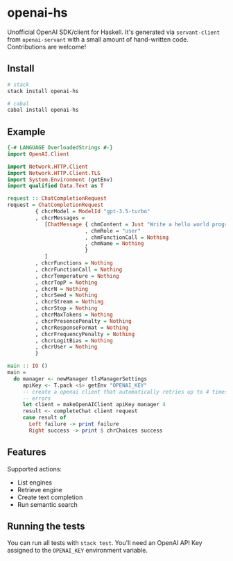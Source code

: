 # openai-hs

Unofficial OpenAI SDK/client for Haskell. It's generated via `servant-client` from `openai-servant` with a small amount of hand-written code. Contributions are welcome!

## Install

``` sh
# stack
stack install openai-hs

# cabal
cabal install openai-hs
```

## Example

``` haskell
{-# LANGUAGE OverloadedStrings #-}
import OpenAI.Client

import Network.HTTP.Client
import Network.HTTP.Client.TLS
import System.Environment (getEnv)
import qualified Data.Text as T

request :: ChatCompletionRequest
request = ChatCompletionRequest 
         { chcrModel = ModelId "gpt-3.5-turbo"
         , chcrMessages = 
            [ChatMessage { chmContent = Just "Write a hello world program in Haskell"
                         , chmRole = "user"
                         , chmFunctionCall = Nothing
                         , chmName = Nothing
                         }
            ]
         , chcrFunctions = Nothing
         , chcrFunctionCall = Nothing
         , chcrTemperature = Nothing
         , chcrTopP = Nothing
         , chcrN = Nothing
         , chcrSeed = Nothing
         , chcrStream = Nothing
         , chcrStop = Nothing
         , chcrMaxTokens = Nothing
         , chcrPresencePenalty = Nothing
         , chcrResponseFormat = Nothing
         , chcrFrequencyPenalty = Nothing
         , chcrLogitBias = Nothing
         , chcrUser = Nothing
         }

main :: IO ()
main =
  do manager <- newManager tlsManagerSettings
     apiKey <- T.pack <$> getEnv "OPENAI_KEY"
     -- create a openai client that automatically retries up to 4 times on network
     -- errors
     let client = makeOpenAIClient apiKey manager 4
     result <- completeChat client request        
     case result of
       Left failure -> print failure
       Right success -> print $ chrChoices success
```

## Features

Supported actions:

* List engines
* Retrieve engine
* Create text completion
* Run semantic search

## Running the tests

You can run all tests with `stack test`. You'll need an OpenAI API Key assigned to the `OPENAI_KEY` environment variable.
